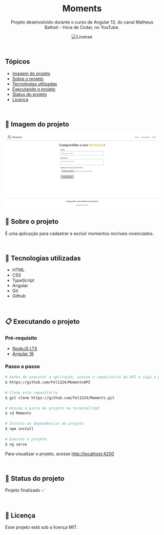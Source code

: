 <h1 align="center">Moments</h1>

<p align="center">
    Projeto desenvolvido durante o curso de Angular 13, do canal Matheus Battisti - Hora de Codar, no YouTube.
</p>

<p align="center">
  <img alt="License" src="https://img.shields.io/static/v1?label=license&message=MIT&color=49AA26&labelColor=000000">
</p>

<br>

## Tópicos
- [Imagem do projeto](#img)
- [Sobre o projeto](#sobre)
- [Tecnologias utilizadas](#tec)
- [Executando o projeto](#execute)
- [Status do projeto](#status)
- [Licença](#license)

<br>

<h2 id="img">📸 Imagem do projeto</h2>

<img src=".github/preview.png" alt="Imagem do projeto">

<br>

<h2 id="sobre">📖 Sobre o projeto</h2>

<p align="justify">É uma aplicação para cadastrar e excluir momentos incríveis vivenciados.</p>

<br>

<h2 id="tec">🤖 Tecnologias utilizadas</h2>

* HTML
* CSS
* TypeScript
* Angular
* Git
* Github

<br>

<h2 id="execute">📋 Executando o projeto</h2>

<h3>Pré-requisito</h3>

* [NodeJS LTS](https://nodejs.org/en/)
* [Angular 18](https://v18.angular.dev/installation)

<h3>Passo a passo</h3>

```bash
# Antes de executar a aplicação, acesse o repositório da API e siga o passo a passo para executá-la
$ https://github.com/Fel1324/MomentsAPI

# Clone este repositório
$ git clone https://github.com/Fel1324/Moments.git

# Acesse a pasta do projeto no terminal/cmd
$ cd Moments

# Instale as dependências do projeto
$ npm install

# Execute o projeto
$ ng serve
```
Para visualizar o projeto, acesse [http://localhost:4200](http://localhost:4200)

<br>

<h2 id="status">🚧 Status do projeto</h2>

Projeto finalizado ✅

<br>

<h2 id="license">📝 Licença</h2

Esse projeto está sob a licença MIT.